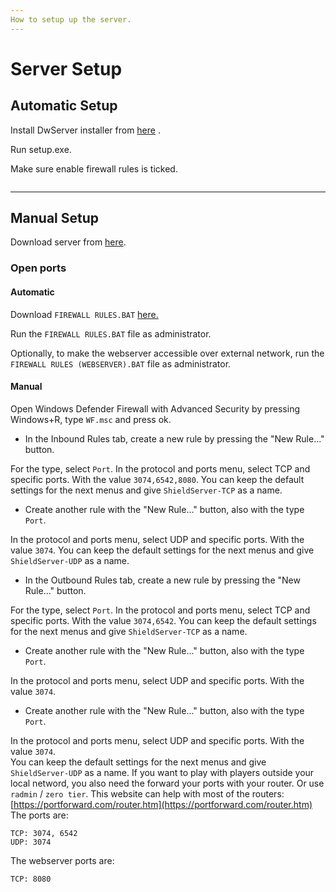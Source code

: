```yaml
---
How to setup up the server.
---
```


# Server Setup

## Automatic Setup

Install DwServer installer from [here](https://cdn.discordapp.com/attachments/1163956866309697588/1170755715497988227/Bo4\_Deamonware\_Server\_Installer.msi?ex=65a4063a\&is=6591913a\&hm=b61c299d67c09cc565dd2397650749eb6af9718addc92f6144436ba0ac4f1e81&) .

Run setup.exe.&#x20;

Make sure enable firewall rules is ticked.

<figure><img src="../.gitbook/assets/Captura de pantalla 2024-01-17 143135.png" alt=""><figcaption></figcaption></figure>

***

## Manual Setup

Download server from [here](https://cdn.discordapp.com/attachments/1163956866309697588/1164304363515293696/DW\_SERVER.rar?ex=65a83d6f\&is=6595c86f\&hm=e971e176a9679610ec1a7e8d81ca0ba2bebdabe650475b435c3d62aeecb183c1&).

### Open ports

#### Automatic

Download `FIREWALL RULES.BAT`  [here.](https://cdn.discordapp.com/attachments/1160535315648356437/1197963063492624525/FIREWALL\_RULES.BAT?ex=65bd2d0b\&is=65aab80b\&hm=5afe3b2d5bbc28f8c753d48d1252da20b4add5540cae1830c3d3971a8043985e&)

Run the `FIREWALL RULES.BAT` file as administrator.&#x20;

Optionally, to make the webserver accessible over external network, run the `FIREWALL RULES (WEBSERVER).BAT` file as administrator.

#### Manual

Open Windows Defender Firewall with Advanced Security by pressing Windows+R, type `WF.msc` and press ok.

* In the Inbound Rules tab, create a new rule by pressing the "New Rule..." button.

For the type, select `Port`. In the protocol and ports menu, select TCP and specific ports. With the value `3074,6542,8080`. You can keep the default settings for the next menus and give `ShieldServer-TCP` as a name.

* Create another rule with the "New Rule..." button, also with the type `Port`.

In the protocol and ports menu, select UDP and specific ports. With the value `3074`. You can keep the default settings for the next menus and give `ShieldServer-UDP` as a name.

* In the Outbound Rules tab, create a new rule by pressing the "New Rule..." button.

For the type, select `Port`. In the protocol and ports menu, select TCP and specific ports. With the value `3074,6542`. You can keep the default settings for the next menus and give `ShieldServer-TCP` as a name.

* Create another rule with the "New Rule..." button, also with the type `Port`.

In the protocol and ports menu, select UDP and specific ports. With the value `3074`.

* Create another rule with the "New Rule..." button, also with the type `Port`.

In the protocol and ports menu, select UDP and specific ports. With the value `3074`.\
You can keep the default settings for the next menus and give `ShieldServer-UDP` as a name. If you want to play with players outside your local netword, you also need the forward your ports with your router. Or use `radmin` / `zero tier`. This website can help with most of the routers: [https://portforward.com/router.htm](https://portforward.com/router.htm) The ports are:

```
TCP: 3074, 6542
UDP: 3074
```

The webserver ports are:

```
TCP: 8080
```
